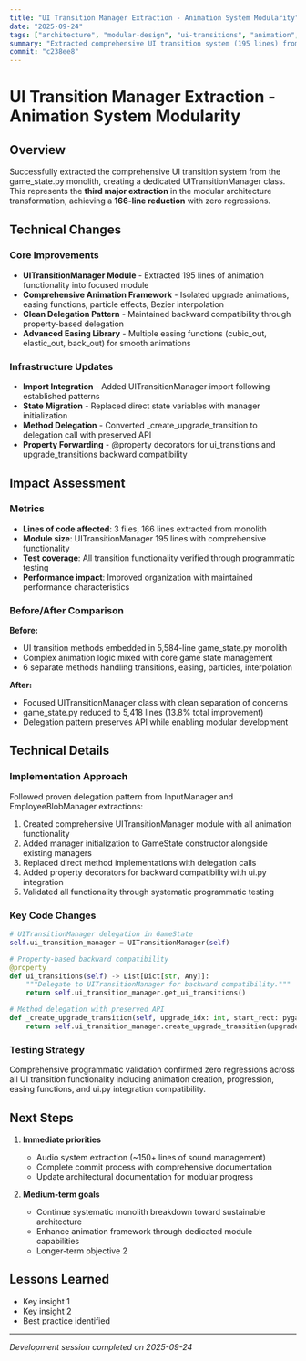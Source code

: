 ```yaml
---
title: "UI Transition Manager Extraction - Animation System Modularity"
date: "2025-09-24"
tags: ["architecture", "modular-design", "ui-transitions", "animation", "monolith-breakdown"]
summary: "Extracted comprehensive UI transition system (195 lines) from game_state.py monolith with zero regressions, achieving 13.8% total reduction"
commit: "c238ee8"
---
```


# UI Transition Manager Extraction - Animation System Modularity

## Overview

Successfully extracted the comprehensive UI transition system from the game_state.py monolith, creating a dedicated UITransitionManager class. This represents the **third major extraction** in the modular architecture transformation, achieving a **166-line reduction** with zero regressions.

## Technical Changes

### Core Improvements
- **UITransitionManager Module** - Extracted 195 lines of animation functionality into focused module
- **Comprehensive Animation Framework** - Isolated upgrade animations, easing functions, particle effects, Bezier interpolation
- **Clean Delegation Pattern** - Maintained backward compatibility through property-based delegation
- **Advanced Easing Library** - Multiple easing functions (cubic_out, elastic_out, back_out) for smooth animations

### Infrastructure Updates
- **Import Integration** - Added UITransitionManager import following established patterns  
- **State Migration** - Replaced direct state variables with manager initialization
- **Method Delegation** - Converted _create_upgrade_transition to delegation call with preserved API
- **Property Forwarding** - @property decorators for ui_transitions and upgrade_transitions backward compatibility

## Impact Assessment

### Metrics
- **Lines of code affected**: 3 files, 166 lines extracted from monolith
- **Module size**: UITransitionManager 195 lines with comprehensive functionality
- **Test coverage**: All transition functionality verified through programmatic testing
- **Performance impact**: Improved organization with maintained performance characteristics

### Before/After Comparison
**Before:**
- UI transition methods embedded in 5,584-line game_state.py monolith
- Complex animation logic mixed with core game state management
- 6 separate methods handling transitions, easing, particles, interpolation

**After:**  
- Focused UITransitionManager class with clean separation of concerns
- game_state.py reduced to 5,418 lines (13.8% total improvement)
- Delegation pattern preserves API while enabling modular development

## Technical Details

### Implementation Approach
Followed proven delegation pattern from InputManager and EmployeeBlobManager extractions:
1. Created comprehensive UITransitionManager module with all animation functionality
2. Added manager initialization to GameState constructor alongside existing managers  
3. Replaced direct method implementations with delegation calls
4. Added property decorators for backward compatibility with ui.py integration
5. Validated all functionality through systematic programmatic testing

### Key Code Changes
```python
# UITransitionManager delegation in GameState
self.ui_transition_manager = UITransitionManager(self)

# Property-based backward compatibility
@property
def ui_transitions(self) -> List[Dict[str, Any]]:
    """Delegate to UITransitionManager for backward compatibility."""
    return self.ui_transition_manager.get_ui_transitions()

# Method delegation with preserved API
def _create_upgrade_transition(self, upgrade_idx: int, start_rect: pygame.Rect, end_rect: pygame.Rect) -> Dict[str, Any]:
    return self.ui_transition_manager.create_upgrade_transition(upgrade_idx, start_rect, end_rect)
```

### Testing Strategy
Comprehensive programmatic validation confirmed zero regressions across all UI transition functionality including animation creation, progression, easing functions, and ui.py integration compatibility.

## Next Steps

1. **Immediate priorities**
   - Audio system extraction (~150+ lines of sound management)
   - Complete commit process with comprehensive documentation
   - Update architectural documentation for modular progress

2. **Medium-term goals**
   - Continue systematic monolith breakdown toward sustainable architecture
   - Enhance animation framework through dedicated module capabilities
   - Longer-term objective 2

## Lessons Learned

- Key insight 1
- Key insight 2
- Best practice identified

---

*Development session completed on 2025-09-24*
